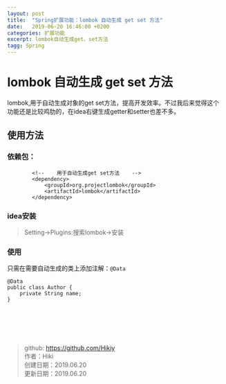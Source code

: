 ```yaml
---
layout: post
title:  "Spring扩展功能：lombok 自动生成 get set 方法"
date:   2019-06-20 16:46:00 +0200
categories: 扩展功能
excerpt: lombok自动生成get、set方法
tagg: Spring
---
```


# lombok 自动生成 get set 方法

lombok,用于自动生成对象的get set方法，提高开发效率。不过我后来觉得这个功能还是比较鸡肋的，在idea右键生成getter和setter也差不多。

## 使用方法
### 依赖包：

```
        <!--    用于自动生成get set方法    -->
        <dependency>
            <groupId>org.projectlombok</groupId>
            <artifactId>lombok</artifactId>
        </dependency>
```

### idea安装

> Setting->Plugins:搜索lombok->安装

### 使用

只需在需要自动生成的类上添加注解：`@Data`

```
@Data
public class Author {
    private String name;
}
```

<br /><br /><br /><br />
> github: https://github.com/Hikiy  
> 作者：Hiki  
> 创建日期：2019.06.20  
> 更新日期：2019.06.20
